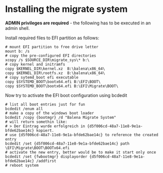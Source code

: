 # Installing the migrate system

**ADMIN privileges are required** - the following has to be executed in an admin shell.

Install required files to EFI partition as follows:
```
# mount EFI partition to free drive letter
mount b: /s
# copy the pre-configured EFI directories
xcopy /s $SOURCE_DIR\migrate_sys\* b:\
# copy kernel and initramfs
copy $KERNEL_DIR\kernel.xz  B:\balena\x86_64\
copy $KERNEL_DIR\rootfs.xz  B:\balena\x86_64\
# copy sytemd_boot efi executable 
copy $SYSTEMD_BOOT\bootx64.efi B:\EFI\BOOT\
copy $SYSTEMD_BOOT\bootx64.efi B:\EFI\Migrate\BOOT\
```

Now try to activate the EFI boot configuration using bcdedit

```
# list all boot entries just for fun
bcdedit /enum all
# make a copy of the windows boot loader
bcdedit /copy {bootmgr} /d "Balena Migrate System"
# will return somethin like:
# > Der Eintrag wurde erfolgreich in {d5f006cd-48a7-11e8-9e1a-bfde62bae14c} kopiert.
# use {d5f006cd-48a7-11e8-9e1a-bfde62bae14c} to reference the created entry
bcdedit /set {d5f006cd-48a7-11e8-9e1a-bfde62bae14c} path \EFI\Migrate\BOOT\BOOTx64.efi
# activate the new entry, better would be to make it start only once
bcdedit /set {fwbootmgr} displayorder {d5f006cd-48a7-11e8-9e1a-bfde62bae14c} /addfirst
# reboot system
```
